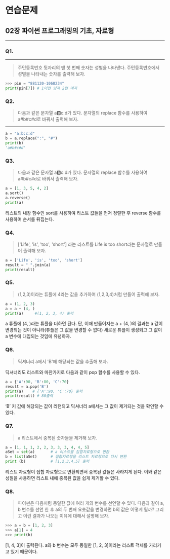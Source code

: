 # 연습문제 
## 02장 파이썬 프로그래밍의 기초, 자료형
-------
###  Q1.
-----
>주민등록번호 뒷자리의 맨 첫 번째 숫자는 성별을 나타낸다. 주민등록번호에서 성별을 나타내는 숫자를 출력해 보자.
```py
>>> pin = "881120-1068234"
print(pin[7]) # 1이면 남자 2면 여자 
```

### Q2.
>다음과 같은 문자열 a:b:c:d가 있다. 문자열의 replace 함수를 사용하여 a#b#c#d로 바꿔서 출력해 보자.
-----
```py
a = "a:b:c:d"
b = a.replace(":", "#")
print(b)
'a#b#c#d'
```

### Q3.
> 다음과 같은 문자열 a:b:c:d가 있다. 문자열의 replace 함수를 사용하여 a#b#c#d로 바꿔서 출력해 보자.
```py
a = [1, 3, 5, 4, 2]
a.sort()
a.reverse()
print(a)
```
리스트의 내장 함수인 sort를 사용하여 리스트 값들을 먼저 정렬한 후 reverse 함수를 사용하여 순서를 뒤집는다.

### Q4.
> ['Life', 'is', 'too', 'short'] 라는 리스트를 Life is too short라는 문자열로 만들어 출력해 보자.
```py
a = ['Life', 'is', 'too', 'short']
result = " ".join(a)
print(result)
```

### Q5.
> (1,2,3)이라는 튜플에 4라는 값을 추가하여 (1,2,3,4)처럼 만들어 출력해 보자.
```py
a = (1, 2, 3)
a = a + (4, )
print(a)     #(1, 2, 3, 4) 출력 
```
a 튜플에 (4, )라는 튜플을 더하면 된다. 단, 이때 만들어지는 a + (4, )의 결과는 a 값이 변경되는 것이 아니라(튜플은 그 값을 변경할 수 없다) 새로운 튜플이 생성되고 그 값이 a 변수에 대입되는 것임에 유념하자.

### Q6.
> 딕셔너리 a에서 'B'에 해당되는 값을 추출해 보자.

딕셔너리도 리스트와 마찬가지로 다음과 같이 pop 함수를 사용할 수 있다.
```py
a = {'A':90, 'B':80, 'C':70}
result = a.pop('B')
print(a)    # {'A':90, 'C':70} 출력
print(result) # 80출력
```
‘B’ 키 값에 해당되는 값이 리턴되고 딕셔너리 a에서는 그 값이 제거되는 것을 확인할 수 있다.

### Q7.
> a 리스트에서 중복된 숫자들을 제거해 보자.
```py
a = [1, 1, 1, 2, 2, 3, 3, 3, 4, 4, 5]
aSet = set(a)       # a 리스트를 집합자료형으로 변환
b = list(aSet)      # 집합자료형을 리스트 자료형으로 다시 변환
print (b)           # [1,2,3,4,5] 출력
```
리스트 자료형이 집합 자료형으로 변환되면서 중복된 값들은 사라지게 된다. 이와 같은 성질을 사용하면 리스트 내에 중복된 값을 쉽게 제거할 수 있다.

###  Q8.
> 파이썬은 다음처럼 동일한 값에 여러 개의 변수를 선언할 수 있다. 다음과 같이 a, b 변수를 선언 한 후 a의 두 번째 요솟값을 변경하면 b의 값은 어떻게 될까? 그리고 이런 결과가 나오는 이유에 대해서 설명해 보자.
```py
>>> a = b = [1, 2, 3]
>>> a[1] = 4
>>> print(b)
```
[1, 4, 3]이 출력된다. a와 b 변수는 모두 동일한 [1, 2, 3]이라는 리스트 객체를 가리키고 있기 때문이다.